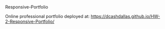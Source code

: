Responsive-Portfolio

Online professional portfolio deployed at: https://dcashdallas.github.io/HW-2-Responsive-Portfolio/
